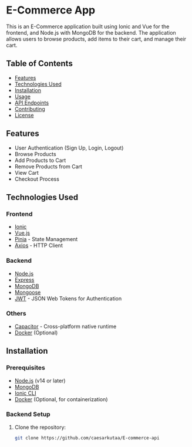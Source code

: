 # E-Commerce App

This is an E-Commerce application built using Ionic and Vue for the frontend, and Node.js with MongoDB for the backend. The application allows users to browse products, add items to their cart, and manage their cart.

## Table of Contents

- [Features](#features)
- [Technologies Used](#technologies-used)
- [Installation](#installation)
- [Usage](#usage)
- [API Endpoints](#api-endpoints)
- [Contributing](#contributing)
- [License](#license)

## Features

- User Authentication (Sign Up, Login, Logout)
- Browse Products
- Add Products to Cart
- Remove Products from Cart
- View Cart
- Checkout Process

## Technologies Used

### Frontend

- [Ionic](https://ionicframework.com/)
- [Vue.js](https://vuejs.org/)
- [Pinia](https://pinia.vuejs.org/) - State Management
- [Axios](https://axios-http.com/) - HTTP Client

### Backend

- [Node.js](https://nodejs.org/)
- [Express](https://expressjs.com/)
- [MongoDB](https://www.mongodb.com/)
- [Mongoose](https://mongoosejs.com/)
- [JWT](https://jwt.io/) - JSON Web Tokens for Authentication

### Others

- [Capacitor](https://capacitorjs.com/) - Cross-platform native runtime
- [Docker](https://www.docker.com/) (Optional)

## Installation

### Prerequisites

- [Node.js](https://nodejs.org/) (v14 or later)
- [MongoDB](https://www.mongodb.com/)
- [Ionic CLI](https://ionicframework.com/docs/cli)
- [Docker](https://www.docker.com/) (Optional, for containerization)

### Backend Setup

1. Clone the repository:
   ```sh
   git clone https://github.com/caesarkutaa/E-commerce-api
